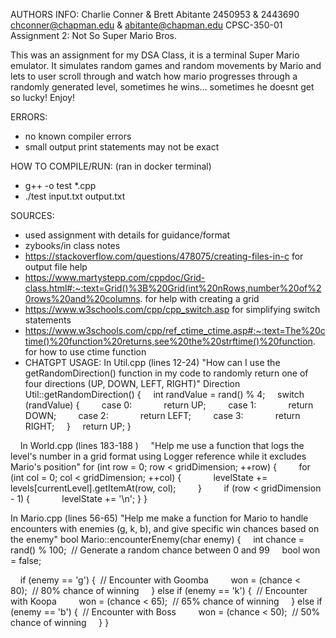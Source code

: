 AUTHORS INFO:
Charlie Conner & Brett Abitante
2450953 & 2443690
chconner@chapman.edu & abitante@chapman.edu
CPSC-350-01
Assignment 2: Not So Super Mario Bros.

This was an assignment for my DSA Class, it is a terminal Super Mario emulator. It simulates random
games and random movements by Mario and lets to user scroll through and watch how mario progresses through
a randomly generated level, sometimes he wins... sometimes he doesnt get so lucky! Enjoy!

ERRORS: 
- no known compiler errors
- small output print statements may not be exact

HOW TO COMPILE/RUN: (ran in docker terminal)
- g++ -o test *.cpp
- ./test input.txt output.txt


SOURCES: 
- used assignment with details for guidance/format
- zybooks/in class notes
- https://stackoverflow.com/questions/478075/creating-files-in-c for output file help
- https://www.martystepp.com/cppdoc/Grid-class.html#:~:text=Grid()%3B%20Grid(int%20nRows,number%20of%20rows%20and%20columns. for help with creating a grid
- https://www.w3schools.com/cpp/cpp_switch.asp for simplifying switch statements
- https://www.w3schools.com/cpp/ref_ctime_ctime.asp#:~:text=The%20ctime()%20function%20returns,see%20the%20strftime()%20function. for how to use ctime function
- CHATGPT USAGE:
In Util.cpp (lines 12-24)
"How can I use the getRandomDirection() function in my code to randomly return one of four directions (UP, DOWN, LEFT, RIGHT)"
Direction Util::getRandomDirection() {
    int randValue = rand() % 4;
    switch (randValue) {
        case 0:
            return UP;
        case 1:
            return DOWN;
        case 2:
            return LEFT;
        case 3:
            return RIGHT;
    }
    return UP;
}

    In World.cpp (lines 183-188 )
    "Help me use a function that logs the level's number in a grid format using Logger reference while it excludes Mario's position"
for (int row = 0; row < gridDimension; ++row) {
        for (int col = 0; col < gridDimension; ++col) {
            levelState += levels[currentLevel].getItemAt(row, col);
        }
        if (row < gridDimension - 1) {
            levelState += '\n';
}
}

In Mario.cpp (lines 56-65)
"Help me make a function for Mario to handle encounters with enemies (g, k, b), and give specific win chances based on the enemy"
bool Mario::encounterEnemy(char enemy) {
    int chance = rand() % 100;  // Generate a random chance between 0 and 99
    bool won = false;

    if (enemy == 'g') {  // Encounter with Goomba
        won = (chance < 80);  // 80% chance of winning
    } else if (enemy == 'k') {  // Encounter with Koopa
        won = (chance < 65);  // 65% chance of winning
    } else if (enemy == 'b') {  // Encounter with Boss
        won = (chance < 50);  // 50% chance of winning
    }
}